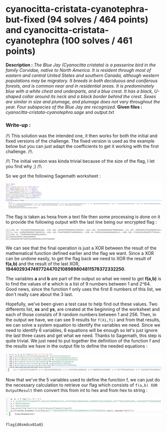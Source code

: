 # cyanocitta-cristata-cyanotephra-but-fixed (94 solves / 464 points) and cyanocitta-cristata-cyanotephra (100 solves / 461 points)
**Description :** *The Blue Jay (Cyanocitta cristata) is a passerine bird in the family Corvidae, native to North America. It is resident through most of eastern and central United States and southern Canada, although western populations may be migratory. It breeds in both deciduous and coniferous forests, and is common near and in residential areas. It is predominately blue with a white chest and underparts, and a blue crest. It has a black, U-shaped collar around its neck and a black border behind the crest. Sexes are similar in size and plumage, and plumage does not vary throughout the year. Four subspecies of the Blue Jay are recognized.*
**Given files :** *cyanocitta-cristata-cyanotephra.sage* and *output.txt*

### Write-up :
/!\ This solution was the intended one, it then works for both the initial and fixed versions of the challenge. The fixed version is used as the example below but you can just adapt the coefficients to get it working with the first challenge. /!\

/!\ The initial version was kinda trivial because of the size of the flag, I let you find why ;) /!\

So we got the following Sagemath worksheet :

![InitSage](images/initsage.png)

The flag is taken as hexa from a text file then some processing is done on it to provide the following output with the last line being our encrypted flag :

![InitOutput](images/initoutput.png)

We can see that the final operation is just a XOR between the result of the mathematical function defined earlier and the flag we want. Since a XOR can be undone easily, to get the flag back we need to XOR the result of **f(a,b)** and the result of the last XOR, **19440293474977244702108989804811578372332250**.

The variables **a** and **b** are part of the output so what we need to get **f(a,b)** is to find the values of **c** which is a list of 9 numbers between 1 and 2^64. Good news, since the function f only uses the first 6 numbers of this list, we don't really care about the 3 last.

Hopefully, we've been given a test case to help find out these values. Two differents list, **xs** and **ys**, are created at the beginning of the worksheet and each of those consists of 9 random numbers between 1 and 256. Then, in the output we have, we can see 9 results for `f(Xi,Yi)` and from that results, we can solve a system equation to identify the variables we need. Since we need to identify 6 variables, 6 equations will be enough so let's just ignore the last three cases and get what we need. Thanks to Sagemath, this step is quite trivial. We just need to put together the definition of the function f and the results we have in the output file to define the needed equations :

![CSage](images/csageFixed.png)

Now that we've the 5 variables used to define the function f, we can just do the necessary calculation to retrieve our flag which consists of `f(a,b) XOR OutputResult` then convert this from int to hex and from hex to string :

![Result](images/resultsFixed.png)

`flag{d8smdsx01a0}`